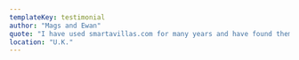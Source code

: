 ```yaml
---
templateKey: testimonial
author: "Mags and Ewan"
quote: "I have used smartavillas.com for many years and have found them very helpful reliable and honest. Normally we rent 2 bedroom apartments and have always been happy with the apartment allocated. Anytime I have contacted them about minor issues the have always been dealt with promptly. I would recommend the apartments on offer from this company."
location: "U.K."
---
```



